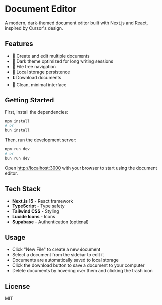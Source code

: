 # Document Editor

A modern, dark-themed document editor built with Next.js and React, inspired by Cursor's design.

## Features

- 📝 Create and edit multiple documents
- 🌙 Dark theme optimized for long writing sessions
- 📁 File tree navigation
- 💾 Local storage persistence
- ⬇️ Download documents
- 🎨 Clean, minimal interface

## Getting Started

First, install the dependencies:

```bash
npm install
# or
bun install
```

Then, run the development server:

```bash
npm run dev
# or
bun run dev
```

Open [http://localhost:3000](http://localhost:3000) with your browser to start using the document editor.

## Tech Stack

- **Next.js 15** - React framework
- **TypeScript** - Type safety
- **Tailwind CSS** - Styling
- **Lucide Icons** - Icons
- **Supabase** - Authentication (optional)

## Usage

- Click "New File" to create a new document
- Select a document from the sidebar to edit it
- Documents are automatically saved to local storage
- Click the download button to save a document to your computer
- Delete documents by hovering over them and clicking the trash icon

## License

MIT
